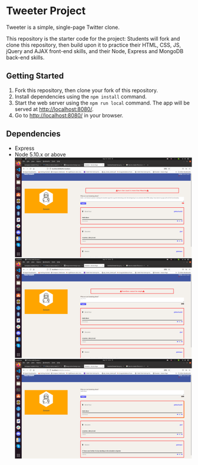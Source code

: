 # Tweeter Project

Tweeter is a simple, single-page Twitter clone.

This repository is the starter code for the project: Students will fork and clone this repository, then build upon it to practice their HTML, CSS, JS, jQuery and AJAX front-end skills, and their Node, Express and MongoDB back-end skills.

## Getting Started

1. Fork this repository, then clone your fork of this repository.
2. Install dependencies using the `npm install` command.
3. Start the web server using the `npm run local` command. The app will be served at <http://localhost:8080/>.
4. Go to <http://localhost:8080/> in your browser.

## Dependencies

- Express
- Node 5.10.x or above
!["Screenshot of tweet box "](https://github.com/Smalhotra1996/tweeter/blob/master/docs/tweet-box.png)
!["screenshot of tweet-box1"](https://github.com/Smalhotra1996/tweeter/blob/master/docs/tweet-box1.png)
!["screenshot of tweet-box1"](https://github.com/Smalhotra1996/tweeter/blob/master/docs/tweet.png)
